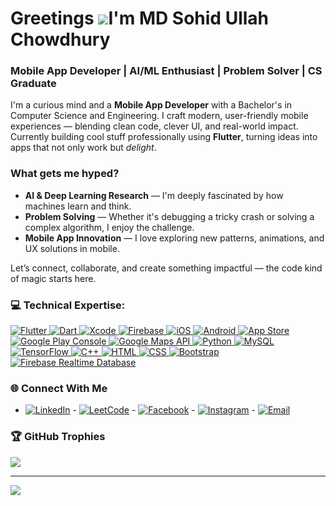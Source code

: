 Greetings ![](https://user-images.githubusercontent.com/18350557/176309783-0785949b-9127-417c-8b55-ab5a4333674e.gif)I'm MD Sohid Ullah Chowdhury
================================================================================================================================================
### Mobile App Developer | AI/ML Enthusiast | Problem Solver | CS Graduate

I'm a curious mind and a **Mobile App Developer** with a Bachelor's in Computer Science and Engineering. I craft modern, user-friendly mobile experiences — blending clean code, clever UI, and real-world impact.
Currently building cool stuff professionally using **Flutter**, turning ideas into apps that not only work but *delight*.

### What gets me hyped?
- **AI & Deep Learning Research** — I'm deeply fascinated by how machines learn and think.
- **Problem Solving** — Whether it's debugging a tricky crash or solving a complex algorithm, I enjoy the challenge.
- **Mobile App Innovation** — I love exploring new patterns, animations, and UX solutions in mobile.

Let’s connect, collaborate, and create something impactful — the code kind of magic starts here.

### 💻 Technical Expertise:

<p align="left">
  <a href="https://flutter.dev/" target="_blank">
    <img src="https://img.shields.io/badge/Flutter-%2302569B.svg?style=for-the-badge&logo=flutter&logoColor=white" alt="Flutter"/>
  </a>
  <a href="https://dart.dev/" target="_blank">
    <img src="https://img.shields.io/badge/Dart-%230175C2.svg?style=for-the-badge&logo=dart&logoColor=white" alt="Dart"/>
  </a>
  <a href="https://developer.apple.com/xcode/" target="_blank">
    <img src="https://img.shields.io/badge/Xcode-%231575F9.svg?style=for-the-badge&logo=xcode&logoColor=white" alt="Xcode"/>
  </a>
  <a href="https://firebase.google.com/" target="_blank">
    <img src="https://img.shields.io/badge/Firebase-%23FFCA28.svg?style=for-the-badge&logo=firebase&logoColor=black" alt="Firebase"/>
  </a>
  <a href="https://developer.apple.com/ios/" target="_blank">
    <img src="https://img.shields.io/badge/iOS-%23000000.svg?style=for-the-badge&logo=apple&logoColor=white" alt="iOS"/>
  </a>
  <a href="https://developer.android.com/" target="_blank">
    <img src="https://img.shields.io/badge/Android-%233DDC84.svg?style=for-the-badge&logo=android&logoColor=white" alt="Android"/>
  </a>
  <a href="https://developer.apple.com/app-store/" target="_blank">
    <img src="https://img.shields.io/badge/App%20Store-%23000000.svg?style=for-the-badge&logo=apple&logoColor=white" alt="App Store"/>
  </a>
  <a href="https://play.google.com/console" target="_blank">
    <img src="https://img.shields.io/badge/Google%20Play%20Console-%234285F4.svg?style=for-the-badge&logo=google-play&logoColor=white" alt="Google Play Console"/>
  </a>
  <a href="https://cloud.google.com/maps-platform" target="_blank">
    <img src="https://img.shields.io/badge/Google%20Maps%20API-%234285F4.svg?style=for-the-badge&logo=googlemaps&logoColor=white" alt="Google Maps API"/>
  </a>
  <a href="https://www.python.org/" target="_blank">
    <img src="https://img.shields.io/badge/Python-%233776AB.svg?style=for-the-badge&logo=python&logoColor=white" alt="Python"/>
  </a>
  <a href="https://www.mysql.com/" target="_blank">
    <img src="https://img.shields.io/badge/MySQL-%2300f.svg?style=for-the-badge&logo=mysql&logoColor=white" alt="MySQL"/>
  </a>
  <a href="https://www.tensorflow.org/" target="_blank">
    <img src="https://img.shields.io/badge/TensorFlow-%23FF6F00.svg?style=for-the-badge&logo=tensorflow&logoColor=white" alt="TensorFlow"/>
  </a>
  <a href="https://cplusplus.com/" target="_blank">
    <img src="https://img.shields.io/badge/C++-%2300599C.svg?style=for-the-badge&logo=c%2B%2B&logoColor=white" alt="C++"/>
  </a>
  <a href="https://developer.mozilla.org/en-US/docs/Web/HTML" target="_blank">
    <img src="https://img.shields.io/badge/HTML5-%23E34F26.svg?style=for-the-badge&logo=html5&logoColor=white" alt="HTML"/>
  </a>
  <a href="https://developer.mozilla.org/en-US/docs/Web/CSS" target="_blank">
    <img src="https://img.shields.io/badge/CSS3-%231572B6.svg?style=for-the-badge&logo=css3&logoColor=white" alt="CSS"/>
  </a>
  <a href="https://getbootstrap.com/" target="_blank">
    <img src="https://img.shields.io/badge/Bootstrap-%23563D7C.svg?style=for-the-badge&logo=bootstrap&logoColor=white" alt="Bootstrap"/>
  </a>
  <a href="https://firebase.google.com/products/realtime-database/" target="_blank">
    <img src="https://img.shields.io/badge/Firebase%20Realtime%20Database-%23FFCA28.svg?style=for-the-badge&logo=firebase&logoColor=black" alt="Firebase Realtime Database"/>
  </a>
</p>

### 🌐 Connect With Me

- [![LinkedIn](https://img.shields.io/badge/LinkedIn-%230077B5.svg?style=for-the-badge&logo=linkedin&logoColor=white)](https://www.linkedin.com/in/md-sohid-ullah-chowdhury/) - [![LeetCode](https://img.shields.io/badge/LeetCode-FFA116.svg?style=for-the-badge&logo=leetcode&logoColor=black)](http://leetcode.com/u/sohid_chowdhury/) - [![Facebook](https://img.shields.io/badge/Facebook-%231877F2.svg?style=for-the-badge&logo=facebook&logoColor=white)](https://www.facebook.com/shakilchowdhury19) - [![Instagram](https://img.shields.io/badge/Instagram-%23E4405F.svg?style=for-the-badge&logo=instagram&logoColor=white)](https://www.instagram.com/shakil_chowdhury19/) - [![Email](https://img.shields.io/badge/Email-mdsohidullahuchowdhury1@gmail.com-D14836?style=for-the-badge&logo=gmail&logoColor=white)](mailto:mdsohidullahchowdhury1@gmail.com)


### 🏆 GitHub Trophies
![](https://github-profile-trophy.vercel.app/?username=MdSohidUllahChowdhury&theme=darkhub&no-frame=false&no-bg=true&margin-w=4)

---
[![](https://visitcount.itsvg.in/api?id=MdSohidUllahChowdhury&icon=0&color=0)](https://visitcount.itsvg.in)

<!-- Proudly created with GPRM ( https://gprm.itsvg.in ) -->
